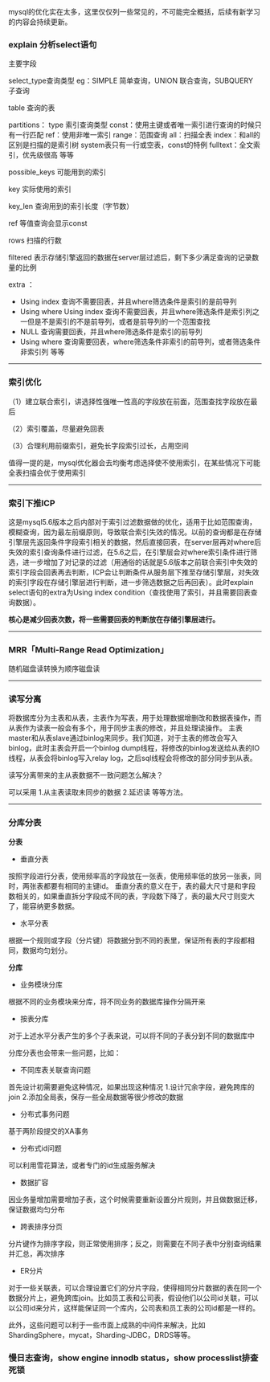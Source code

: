 mysql的优化实在太多，这里仅仅列一些常见的，不可能完全概括，后续有新学习的内容会持续更新。

### explain 分析select语句
主要字段

select_type查询类型  eg：SIMPLE 简单查询，UNION 联合查询，SUBQUERY 子查询

table  查询的表

partitions：
type  索引查询类型  const：使用主键或者唯一索引进行查询的时候只有一行匹配 ref：使用非唯一索引 range：范围查询  all：扫描全表 index：和all的区别是扫描的是索引树 system表只有一行或空表，const的特例 fulltext：全文索引，优先级很高 等等

possible_keys  可能用到的索引

key  实际使用的索引

key_len 查询用到的索引长度（字节数）

ref  等值查询会显示const

rows  扫描的行数

filtered  表示存储引擎返回的数据在server层过滤后，剩下多少满足查询的记录数量的比例

extra ：
- Using index 查询不需要回表，并且where筛选条件是索引的是前导列   
- Using where Using index 查询不需要回表，并且where筛选条件是索引列之一但是不是索引的不是前导列，或者是前导列的一个范围查找 
- NULL  查询需要回表，并且where筛选条件是索引的前导列      
- Using where  查询需要回表，where筛选条件非索引的前导列，或者筛选条件非索引列 
等等


----------

		
### 索引优化
（1）建立联合索引，讲选择性强唯一性高的字段放在前面，范围查找字段放在最后

（2）索引覆盖，尽量避免回表

（3）合理利用前缀索引，避免长字段索引过长，占用空间

值得一提的是，mysql优化器会去均衡考虑选择使不使用索引，在某些情况下可能全表扫描会优于使用索引

----------


### 索引下推ICP
这是mysql5.6版本之后内部对于索引过滤数据做的优化，适用于比如范围查询，模糊查询，因为最左前缀原则，导致联合索引失效的情况。以前的查询都是在存储引擎层先返回条件字段索引相关的数据，然后直接回表，在server层再对where后失效的索引查询条件进行过滤，在5.6之后，在引擎层会对where索引条件进行筛选，进一步增加了对记录的过滤（用通俗的话就是5.6版本之前联合索引中失效的索引字段会回表再去判断，ICP会让判断条件从服务层下推至存储引擎层，对失效的索引字段在存储引擎层进行判断，进一步筛选数据之后再回表）。此时explain select语句的extra为Using index condition（查找使用了索引，并且需要回表查询数据）。

**核心是减少回表次数，将一些需要回表的判断放在存储引擎层进行。**

----------

### MRR「Multi-Range Read Optimization」
随机磁盘读转换为顺序磁盘读

----------


### 读写分离
将数据库分为主表和从表，主表作为写表，用于处理数据增删改和数据表操作，而从表作为读表一般会有多个，用于同步主表的修改，并且处理读操作。
主表master和从表slave通过binlog来同步。我们知道，对于主表的修改会写入binlog，此时主表会开启一个binlog dump线程，将修改的binlog发送给从表的IO线程，从表会将binlog写入relay log，之后sql线程会将修改的部分同步到从表。

读写分离带来的主从表数据不一致问题怎么解决？

可以采用 1.从主表读取未同步的数据 2.延迟读 等等方法。

----------


### 分库分表
**分表** 
- 垂直分表

按照字段进行分表，使用频率高的字段放在一张表，使用频率低的放另一张表，同时，两张表都要有相同的主键id。
垂直分表的意义在于，表的最大尺寸是和字段数相关的，如果垂直拆分字段成不同的表，字段数下降了，表的最大尺寸则变大了，能容纳更多数据。

- 水平分表

根据一个规则或字段（分片键）将数据分到不同的表里，保证所有表的字段都相同，数据均匀划分。

**分库** 
- 业务模块分库

根据不同的业务模块来分库，将不同业务的数据库操作分隔开来

- 按表分库

对于上述水平分表产生的多个子表来说，可以将不同的子表分到不同的数据库中

分库分表也会带来一些问题，比如：
- 不同库表关联查询问题

首先设计初需要避免这种情况，如果出现这种情况
1.设计冗余字段，避免跨库的join
2.添加全局表，保存一些全局数据等很少修改的数据
- 分布式事务问题

基于两阶段提交的XA事务
- 分布式id问题

可以利用雪花算法，或者专门的id生成服务解决
- 数据扩容

因业务量增加需要增加子表，这个时候需要重新设置分片规则，并且做数据迁移，保证数据均匀分布
- 跨表排序分页

分片键作为排序字段，则正常使用排序；反之，则需要在不同子表中分别查询结果并汇总，再次排序
- ER分片

对于一些关联表，可以合理设置它们的分片字段，使得相同分片数据的表在同一个数据分片上，避免跨库join。比如员工表和公司表，假设他们以公司id关联，可以以公司id来分片，这样能保证同一个库内，公司表和员工表的公司id都是一样的。


此外，这些问题可以利于一些市面上成熟的中间件来解决，比如ShardingSphere，mycat，Sharding-JDBC，DRDS等等。 

### 慢日志查询，show engine innodb status，show processlist排查死锁
